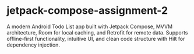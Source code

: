 # jetpack-compose-assignment-2
A modern Android Todo List app built with Jetpack Compose, MVVM architecture, Room for local caching, and Retrofit for remote data. Supports offline-first functionality, intuitive UI, and clean code structure with Hilt for dependency injection.
